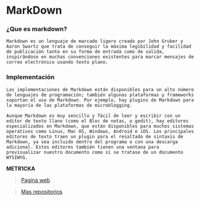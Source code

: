 # MarkDown

### ¿Que es markdown?

```
Markdown es un lenguaje de marcado ligero creado por John Gruber y Aaron Swartz que trata de conseguir la máxima legibilidad y facilidad de publicación tanto en su forma de entrada como de salida, inspirándose en muchas convenciones existentes para marcar mensajes de correo electrónico usando texto plano.
```

### Implementación

```
Las implementaciones de Markdown están disponibles para un alto número de lenguajes de programación; también algunas plataformas y frameworks soportan el uso de Markdown. Por ejemplo, hay plugins de Markdown para la mayoría de las plataformas de microblogging.

Aunque Markdown es muy sencillo y fácil de leer y escribir con un editor de texto llano (como el Bloc de notas, o gedit), hay editores especializados en Markdown, que están disponibles para muchos sistemas operativos como Linux, Mac OS, Windows, Android e iOS. Los principales editores de texto traen un plugin para el resaltado de sintaxis de Markdown, ya sea incluido dentro del programa o con una descarga adicional. Estos editores también tienen una ventana para previsualizar nuestro documento como si se tratase de un documento WYSIWYG.
```

**METR1CKA**

> [Pagina web](https://metr1cka.github.io "Visitanos")

> [Mas repositorios](https://github.com/METR1CKA "Mi perfil")

